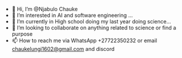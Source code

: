 - 👋 Hi, I’m @Njabulo Chauke
- 👀 I’m interested in AI and software engineering ...
- 🌱 I’m currently in High school doing my last year doing science...
- 💞️ I’m looking to collaborate on anything related to science or find a purpose 
- 📫 How to reach me via WhatsApp +27722350232 or email chaukelungi1602@gmail.com and discord


<!---
NjabuloChauke/NjabuloChauke is a ✨ special ✨ repository because its `README.md` (this file) appears on your GitHub profile.
You can click the Preview link to take a look at your changes.
--->
